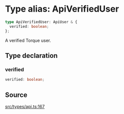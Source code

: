 # Type alias: ApiVerifiedUser

```ts
type ApiVerifiedUser: ApiUser & {
  verified: boolean;
};
```

A verified Torque user.

## Type declaration

### verified

```ts
verified: boolean;
```

## Source

[src/types/api.ts:167](https://github.com/torque-labs/torque-ts-sdk/blob/c95828d99ae8c726ef550803d1dbba9bc4dfc9f3/src/types/api.ts#L167)
